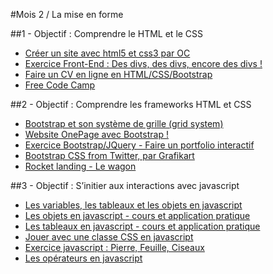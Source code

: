 #Mois 2 / La mise en forme

##1 - Objectif : Comprendre le HTML et le CSS

* [Créer un site avec html5 et css3 par OC]()
* [Exercice Front-End : Des divs, des divs, encore des divs !]()
* [Faire un CV en ligne en HTML/CSS/Bootstrap]()
* [Free Code Camp]()


##2 - Objectif : Comprendre les frameworks HTML et CSS

* [Bootstrap et son système de grille (grid system)]()
* [Website OnePage avec Bootstrap !]()
* [Exercice Bootstrap/JQuery - Faire un portfolio interactif]()
* [Bootstrap CSS from Twitter, par Grafikart]()
* [Rocket landing - Le wagon]()

##3 - Objectif : S’initier aux interactions avec javascript

* [Les variables, les tableaux et les objets en javascript]()
* [Les objets en javascript - cours et application pratique]()
* [Les tableaux en javascript - cours et application pratique]()
* [Jouer avec une classe CSS en javascript]()
* [Exercice javascript : Pierre, Feuille, Ciseaux]()
* [Les opérateurs en javascript]()
